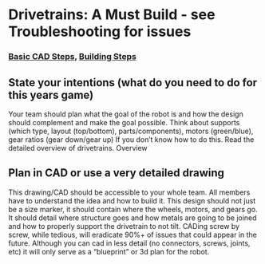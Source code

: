 # Drivetrains: A Must Build - see Troubleshooting for issues 
### [Basic CAD Steps](Drivetrains/Cadding.md), [Building Steps](Drivetrains/Building.md)
## State your intentions (what do you need to do for this years game)
Your team should plan what the goal of the robot is and how the design should complement and make the goal possible. Think about supports (which type, layout (top/bottom), parts/components), motors (green/blue), gear ratios (gear down/gear up)
If you don’t know how to do this. Read the detailed overview of drivetrains. Overview
## Plan in CAD or use a very detailed drawing
This drawing/CAD should be accessible to your whole team. All members have to understand the idea and how to build it. This design should not just be a size marker, it should contain where the wheels, motors, and gears go. It should detail where structure goes and how metals are going to be joined and how to properly support the drivetrain to not tilt. CADing screw by screw, while tedious, will eradicate 90%+ of issues that could appear in the future. Although you can cad in less detail (no connectors, screws, joints, etc) it will only serve as a “blueprint” or 3d plan for the robot.

